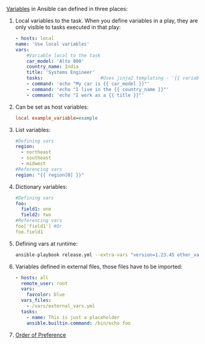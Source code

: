 [Variables](https://docs.ansible.com/ansible/latest/playbook_guide/playbooks_variables.html) in Ansible can defined in three places:
1. Local variables to the task. When you define variables in a play, they are only visible to tasks executed in that play:
    ```yaml
    - hosts: local
    name: 'Use local variables'
    vars:
        #Variable local to the task
        car_model: 'Alto 800'
        country_name: India
        title: 'Systems Engineer'
        tasks:                     #Uses jinja2 templating - '{{ variable }}'
        - command: 'echo "My car is {{ car_model }}"'
        - command: 'echo "I live in the {{ country_name }}"'
        - command: 'echo "I work as a {{ title }}"'
    ```
2. Can be set as host variables:
    ```ini
    local example_variable=example
    ```
3. List variables:
    ```yaml
    #Defining vars
    region:
      - northeast
      - southeast
      - midwest
    #Referencing vars
    region: "{{ region[0] }}"
    ```
4. Dictionary variables:
    ```yaml
    #Defining vars
    foo:
      field1: one
      field2: two
    #Referencing vars
    foo['field1'] #Or
    foo.field1
    ```
5. Defining vars at runtime:
    ```bash
    ansible-playbook release.yml --extra-vars "version=1.23.45 other_variable=foo"
    ```
6. Variables defined in external files, those files have to be imported:
    ```yaml
    - hosts: all
      remote_user: root
      vars:
        favcolor: blue
      vars_files:
        - /vars/external_vars.yml
      tasks:
        - name: This is just a placeholder
        ansible.builtin.command: /bin/echo foo
    ```
7. [Order of Preference](https://docs.ansible.com/ansible/latest/playbook_guide/playbooks_variables.html#understanding-variable-precedence)